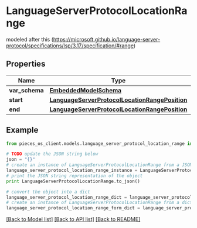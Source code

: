# LanguageServerProtocolLocationRange

modeled after this (https://microsoft.github.io/language-server-protocol/specifications/lsp/3.17/specification/#range)

## Properties
Name | Type | Description | Notes
------------ | ------------- | ------------- | -------------
**var_schema** | [**EmbeddedModelSchema**](EmbeddedModelSchema.md) |  | [optional] 
**start** | [**LanguageServerProtocolLocationRangePosition**](LanguageServerProtocolLocationRangePosition.md) |  | 
**end** | [**LanguageServerProtocolLocationRangePosition**](LanguageServerProtocolLocationRangePosition.md) |  | 

## Example

```python
from pieces_os_client.models.language_server_protocol_location_range import LanguageServerProtocolLocationRange

# TODO update the JSON string below
json = "{}"
# create an instance of LanguageServerProtocolLocationRange from a JSON string
language_server_protocol_location_range_instance = LanguageServerProtocolLocationRange.from_json(json)
# print the JSON string representation of the object
print LanguageServerProtocolLocationRange.to_json()

# convert the object into a dict
language_server_protocol_location_range_dict = language_server_protocol_location_range_instance.to_dict()
# create an instance of LanguageServerProtocolLocationRange from a dict
language_server_protocol_location_range_form_dict = language_server_protocol_location_range.from_dict(language_server_protocol_location_range_dict)
```
[[Back to Model list]](../README.md#documentation-for-models) [[Back to API list]](../README.md#documentation-for-api-endpoints) [[Back to README]](../README.md)


